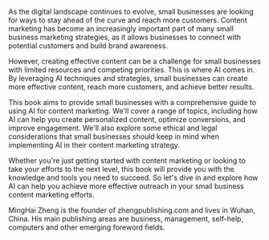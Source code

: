 

As the digital landscape continues to evolve, small businesses are looking for ways to stay ahead of the curve and reach more customers. Content marketing has become an increasingly important part of many small business marketing strategies, as it allows businesses to connect with potential customers and build brand awareness.

However, creating effective content can be a challenge for small businesses with limited resources and competing priorities. This is where AI comes in. By leveraging AI techniques and strategies, small businesses can create more effective content, reach more customers, and achieve better results.

This book aims to provide small businesses with a comprehensive guide to using AI for content marketing. We'll cover a range of topics, including how AI can help you create personalized content, optimize conversions, and improve engagement. We'll also explore some ethical and legal considerations that small businesses should keep in mind when implementing AI in their content marketing strategy.

Whether you're just getting started with content marketing or looking to take your efforts to the next level, this book will provide you with the knowledge and tools you need to succeed. So let's dive in and explore how AI can help you achieve more effective outreach in your small business content marketing efforts.

MingHai Zheng is the founder of zhengpublishing.com and lives in Wuhan, China. His main publishing areas are business, management, self-help, computers and other emerging foreword fields.

